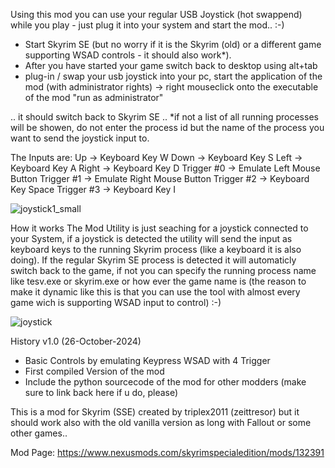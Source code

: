 Using this mod you can use your regular USB Joystick (hot swappend) while you play - just plug it into your system and start the mod.. :-)

- Start Skyrim SE (but no worry if it is the Skyrim (old) or a different game supporting WSAD controls - it should also work*).
- After you have started your game switch back to desktop using alt+tab
- plug-in / swap your usb joystick into your pc, start the application of the mod (with administrator rights)
  -> right mouseclick onto the executable of the mod "run as administrator"

.. it should switch back to Skyrim SE .. *if not a list of all running processes will be showen, do not enter
the process id but the name of the process you want to send the joystick input to.

The Inputs are:
Up -> Keyboard Key W
Down -> Keyboard Key S
Left -> Keyboard Key A
Right -> Keyboard Key D
Trigger #0 -> Emulate Left Mouse Button
Trigger #1 -> Emulate Right Mouse Button
Trigger #2 -> Keyboard Key Space
Trigger #3 -> Keyboard Key I

![joystick1_small](https://github.com/user-attachments/assets/f1677da5-20cb-4aa2-a759-8801cbe0db4b)

How it works
The Mod Utility is just seaching for a joystick connected to your System, if a joystick is detected the utility will send the input as keyboard keys
to the running Skyrim process (like a keyboard it is also doing). If the regular Skyrim SE process is detected it will automaticly switch back to the game,
if not you can specify the running process name like tesv.exe or skyrim.exe or how ever the game name is (the reason to make it dynamic like this is
that you can use the tool with almost every game wich is supporting WSAD input to control) :-)

![joystick](https://github.com/user-attachments/assets/76606d44-fec9-4f94-bc15-ee5abd0d3475)

History
v1.0 (26-October-2024)
- Basic Controls by emulating Keypress WSAD with 4 Trigger
- First compiled Version of the mod
- Include the python sourcecode of the mod for other modders (make sure to link back here if u do, please)

This is a mod for Skyrim (SSE) created by triplex2011 (zeittresor) but it should work also with the old vanilla version as long with Fallout or some other games..

Mod Page: https://www.nexusmods.com/skyrimspecialedition/mods/132391
